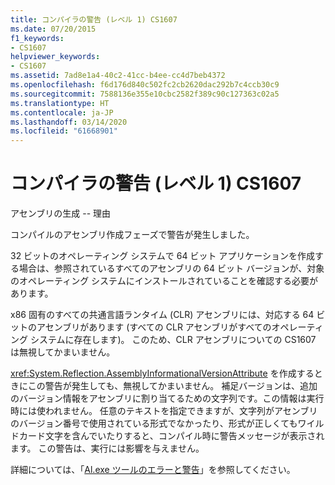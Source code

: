 ```yaml
---
title: コンパイラの警告 (レベル 1) CS1607
ms.date: 07/20/2015
f1_keywords:
- CS1607
helpviewer_keywords:
- CS1607
ms.assetid: 7ad8e1a4-40c2-41cc-b4ee-cc4d7beb4372
ms.openlocfilehash: f6d176d840c502fc2cb2620dac292b7c4ccb30c9
ms.sourcegitcommit: 7588136e355e10cbc2582f389c90c127363c02a5
ms.translationtype: HT
ms.contentlocale: ja-JP
ms.lasthandoff: 03/14/2020
ms.locfileid: "61668901"
---
```

# <a name="compiler-warning-level-1-cs1607"></a>コンパイラの警告 (レベル 1) CS1607
アセンブリの生成 -- 理由  
  
 コンパイルのアセンブリ作成フェーズで警告が発生しました。  
  
 32 ビットのオペレーティング システムで 64 ビット アプリケーションを作成する場合は、参照されているすべてのアセンブリの 64 ビット バージョンが、対象のオペレーティング システムにインストールされていることを確認する必要があります。  
  
 x86 固有のすべての共通言語ランタイム (CLR) アセンブリには、対応する 64 ビットのアセンブリがあります (すべての CLR アセンブリがすべてのオペレーティング システムに存在します)。 このため、CLR アセンブリについての CS1607 は無視してかまいません。  
  
 <xref:System.Reflection.AssemblyInformationalVersionAttribute> を作成するときにこの警告が発生しても、無視してかまいません。 補足バージョンは、追加のバージョン情報をアセンブリに割り当てるための文字列です。この情報は実行時には使われません。 任意のテキストを指定できますが、文字列がアセンブリのバージョン番号で使用されている形式でなかったり、形式が正しくてもワイルドカード文字を含んでいたりすると、コンパイル時に警告メッセージが表示されます。 この警告は、実行には影響を与えません。  
  
 詳細については、「[Al.exe ツールのエラーと警告](../../../framework/tools/al-exe-assembly-linker.md#errors-and-warnings)」を参照してください。
